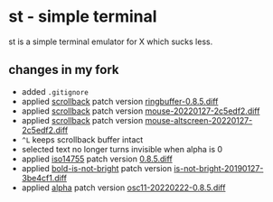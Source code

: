 # st - simple terminal
st is a simple terminal emulator for X which sucks less.

## changes in my fork
+ added `.gitignore`
+ applied [scrollback](https://st.suckless.org/patches/scrollback) patch version [ringbuffer-0.8.5.diff](https://st.suckless.org/patches/scrollback/st-scrollback-ringbuffer-0.8.5.diff)
+ applied [scrollback](https://st.suckless.org/patches/scrollback) patch version [mouse-20220127-2c5edf2.diff](https://st.suckless.org/patches/scrollback/st-scrollback-mouse-20220127-2c5edf2.diff)
+ applied [scrollback](https://st.suckless.org/patches/scrollback) patch version [mouse-altscreen-20220127-2c5edf2.diff](https://st.suckless.org/patches/scrollback/st-scrollback-mouse-altscreen-20220127-2c5edf2.diff)
+ `^L` keeps scrollback buffer intact
+ selected text no longer turns invisible when alpha is 0
+ applied [iso14755](https://st.suckless.org/patches/iso14755) patch version [0.8.5.diff](https://st.suckless.org/patches/iso14755/st-iso14755-0.8.5.diff)
+ applied [bold-is-not-bright](https://st.suckless.org/patches/bold-is-not-bright) patch version [is-not-bright-20190127-3be4cf1.diff](https://st.suckless.org/patches/bold-is-not-bright/st-bold-is-not-bright-20190127-3be4cf1.diff)
+ applied [alpha](https://st.suckless.org/patches/alpha) patch version [osc11-20220222-0.8.5.diff](https://st.suckless.org/patches/alpha/st-alpha-osc11-20220222-0.8.5.diff)

